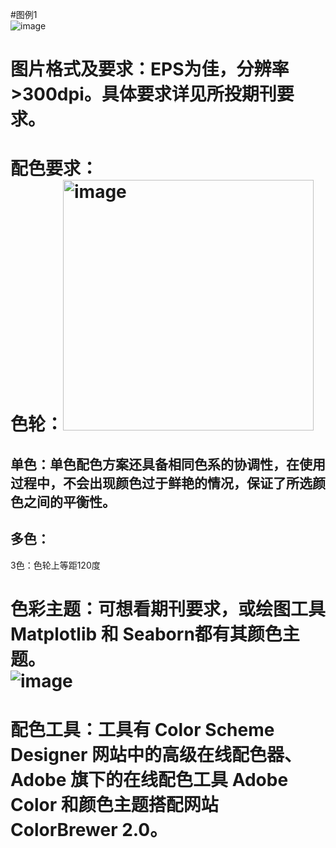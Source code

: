 #图例1<br>
![image](https://github.com/QJYJH/PythonDraw/assets/77378456/3757a5c6-00a2-42b8-9a2e-5a90f34c2cf0)<br>

图片格式及要求：EPS为佳，分辨率>300dpi。具体要求详见所投期刊要求。
====

配色要求：<br>
色轮：<img width="401" alt="image" src="https://github.com/QJYJH/PythonDraw/assets/77378456/3ada880d-a08f-44b9-854b-acc71ded00a0">
==
单色：单色配色方案还具备相同色系的协调性，在使用过程中，不会出现颜色过于鲜艳的情况，保证了所选颜色之间的平衡性。<br>
-
多色：
-
3色：色轮上等距120度

色彩主题：可想看期刊要求，或绘图工具 Matplotlib 和 Seaborn都有其颜色主题。<br>
![image](https://github.com/QJYJH/PythonDraw/assets/77378456/c680a88f-f216-485c-8e28-e085a577de74)
=

配色工具：工具有 Color Scheme Designer 网站中的高级在线配色器、Adobe 旗下的在线配色工具 Adobe 
Color 和颜色主题搭配网站 ColorBrewer 2.0。
=
